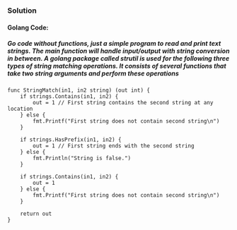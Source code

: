 ### Solution
#### Golang Code:
##### Go code without functions, just a simple program to read and print text strings. The main function will handle input/output with string conversion in between. A golang package called strutil is used for the following three types of string matching operations. It consists of several functions that take two string arguments and perform these operations 
```golang
func StringMatch(in1, in2 string) (out int) {
    if strings.Contains(in1, in2) {
        out = 1 // First string contains the second string at any location
    } else {
        fmt.Printf("First string does not contain second string\n")
    }
    
    if strings.HasPrefix(in1, in2) {
        out = 1 // First string ends with the second string
    } else {
        fmt.Println("String is false.")
    }
    
    if strings.Contains(in1, in2) {
        out = 1
    } else {
        fmt.Printf("First string does not contain second string\n")
    }
    
    return out
}
```
